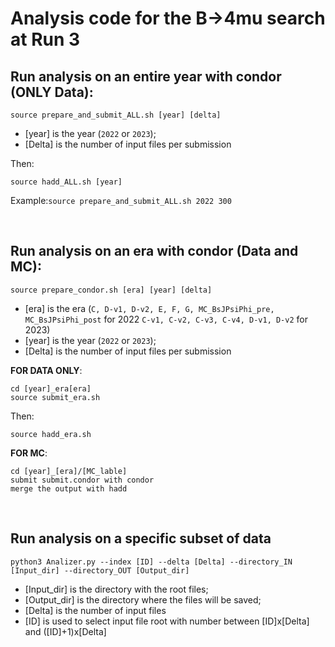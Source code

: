 # Analysis code for the B&rarr;4mu search at Run 3

## Run analysis on an entire year with condor (ONLY Data):
```
source prepare_and_submit_ALL.sh [year] [delta]
```
*  [year] is the year (`2022` or `2023`);
*  [Delta] is the number of input files per submission

Then:
```
source hadd_ALL.sh [year]
```
Example:`source prepare_and_submit_ALL.sh 2022 300`
<p>&nbsp;</p>


## Run analysis on an era with condor (Data and MC):
```
source prepare_condor.sh [era] [year] [delta]
```
*  [era] is the era (`C, D-v1, D-v2, E, F, G, MC_BsJPsiPhi_pre, MC_BsJPsiPhi_post` for 2022 `C-v1, C-v2, C-v3, C-v4, D-v1, D-v2` for 2023)
*  [year] is the year (`2022` or `2023`);
*  [Delta] is the number of input files per submission

**FOR DATA ONLY**:
```
cd [year]_era[era] 
source submit_era.sh
```
Then:
```
source hadd_era.sh
```
**FOR MC**:
```
cd [year]_[era]/[MC_lable]
submit submit.condor with condor
merge the output with hadd
```
<p>&nbsp;</p>

## Run analysis on a specific subset of data

```
python3 Analizer.py --index [ID] --delta [Delta] --directory_IN [Input_dir] --directory_OUT [Output_dir]
```
*  [Input_dir] is the directory with the root files;
*  [Output_dir] is the directory where the files will be saved;
*  [Delta] is the number of input files
*  [ID] is used to select input file root with number between [ID]x[Delta] and ([ID]+1)x[Delta]

<p>&nbsp;</p>
